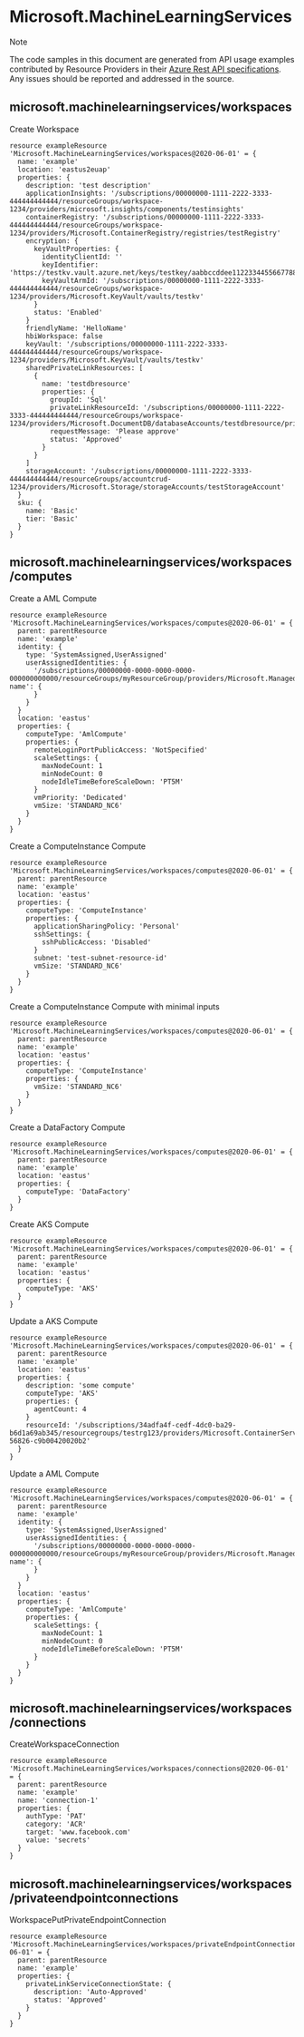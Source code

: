 # Microsoft.MachineLearningServices
  
> [!NOTE]
> The code samples in this document are generated from API usage examples contributed by Resource Providers in their [Azure Rest API specifications](https://github.com/Azure/azure-rest-api-specs). Any issues should be reported and addressed in the source.


## microsoft.machinelearningservices/workspaces

Create Workspace
```bicep
resource exampleResource 'Microsoft.MachineLearningServices/workspaces@2020-06-01' = {
  name: 'example'
  location: 'eastus2euap'
  properties: {
    description: 'test description'
    applicationInsights: '/subscriptions/00000000-1111-2222-3333-444444444444/resourceGroups/workspace-1234/providers/microsoft.insights/components/testinsights'
    containerRegistry: '/subscriptions/00000000-1111-2222-3333-444444444444/resourceGroups/workspace-1234/providers/Microsoft.ContainerRegistry/registries/testRegistry'
    encryption: {
      keyVaultProperties: {
        identityClientId: ''
        keyIdentifier: 'https://testkv.vault.azure.net/keys/testkey/aabbccddee112233445566778899aabb'
        keyVaultArmId: '/subscriptions/00000000-1111-2222-3333-444444444444/resourceGroups/workspace-1234/providers/Microsoft.KeyVault/vaults/testkv'
      }
      status: 'Enabled'
    }
    friendlyName: 'HelloName'
    hbiWorkspace: false
    keyVault: '/subscriptions/00000000-1111-2222-3333-444444444444/resourceGroups/workspace-1234/providers/Microsoft.KeyVault/vaults/testkv'
    sharedPrivateLinkResources: [
      {
        name: 'testdbresource'
        properties: {
          groupId: 'Sql'
          privateLinkResourceId: '/subscriptions/00000000-1111-2222-3333-444444444444/resourceGroups/workspace-1234/providers/Microsoft.DocumentDB/databaseAccounts/testdbresource/privateLinkResources/Sql'
          requestMessage: 'Please approve'
          status: 'Approved'
        }
      }
    ]
    storageAccount: '/subscriptions/00000000-1111-2222-3333-444444444444/resourceGroups/accountcrud-1234/providers/Microsoft.Storage/storageAccounts/testStorageAccount'
  }
  sku: {
    name: 'Basic'
    tier: 'Basic'
  }
}
```

## microsoft.machinelearningservices/workspaces/computes

Create a AML Compute
```bicep
resource exampleResource 'Microsoft.MachineLearningServices/workspaces/computes@2020-06-01' = {
  parent: parentResource 
  name: 'example'
  identity: {
    type: 'SystemAssigned,UserAssigned'
    userAssignedIdentities: {
      '/subscriptions/00000000-0000-0000-0000-000000000000/resourceGroups/myResourceGroup/providers/Microsoft.ManagedIdentity/userAssignedIdentities/identity-name': {
      }
    }
  }
  location: 'eastus'
  properties: {
    computeType: 'AmlCompute'
    properties: {
      remoteLoginPortPublicAccess: 'NotSpecified'
      scaleSettings: {
        maxNodeCount: 1
        minNodeCount: 0
        nodeIdleTimeBeforeScaleDown: 'PT5M'
      }
      vmPriority: 'Dedicated'
      vmSize: 'STANDARD_NC6'
    }
  }
}
```

Create a ComputeInstance Compute
```bicep
resource exampleResource 'Microsoft.MachineLearningServices/workspaces/computes@2020-06-01' = {
  parent: parentResource 
  name: 'example'
  location: 'eastus'
  properties: {
    computeType: 'ComputeInstance'
    properties: {
      applicationSharingPolicy: 'Personal'
      sshSettings: {
        sshPublicAccess: 'Disabled'
      }
      subnet: 'test-subnet-resource-id'
      vmSize: 'STANDARD_NC6'
    }
  }
}
```

Create a ComputeInstance Compute with minimal inputs
```bicep
resource exampleResource 'Microsoft.MachineLearningServices/workspaces/computes@2020-06-01' = {
  parent: parentResource 
  name: 'example'
  location: 'eastus'
  properties: {
    computeType: 'ComputeInstance'
    properties: {
      vmSize: 'STANDARD_NC6'
    }
  }
}
```

Create a DataFactory Compute
```bicep
resource exampleResource 'Microsoft.MachineLearningServices/workspaces/computes@2020-06-01' = {
  parent: parentResource 
  name: 'example'
  location: 'eastus'
  properties: {
    computeType: 'DataFactory'
  }
}
```

Create AKS Compute
```bicep
resource exampleResource 'Microsoft.MachineLearningServices/workspaces/computes@2020-06-01' = {
  parent: parentResource 
  name: 'example'
  location: 'eastus'
  properties: {
    computeType: 'AKS'
  }
}
```

Update a AKS Compute
```bicep
resource exampleResource 'Microsoft.MachineLearningServices/workspaces/computes@2020-06-01' = {
  parent: parentResource 
  name: 'example'
  location: 'eastus'
  properties: {
    description: 'some compute'
    computeType: 'AKS'
    properties: {
      agentCount: 4
    }
    resourceId: '/subscriptions/34adfa4f-cedf-4dc0-ba29-b6d1a69ab345/resourcegroups/testrg123/providers/Microsoft.ContainerService/managedClusters/compute123-56826-c9b00420020b2'
  }
}
```

Update a AML Compute
```bicep
resource exampleResource 'Microsoft.MachineLearningServices/workspaces/computes@2020-06-01' = {
  parent: parentResource 
  name: 'example'
  identity: {
    type: 'SystemAssigned,UserAssigned'
    userAssignedIdentities: {
      '/subscriptions/00000000-0000-0000-0000-000000000000/resourceGroups/myResourceGroup/providers/Microsoft.ManagedIdentity/userAssignedIdentities/identity-name': {
      }
    }
  }
  location: 'eastus'
  properties: {
    computeType: 'AmlCompute'
    properties: {
      scaleSettings: {
        maxNodeCount: 1
        minNodeCount: 0
        nodeIdleTimeBeforeScaleDown: 'PT5M'
      }
    }
  }
}
```

## microsoft.machinelearningservices/workspaces/connections

CreateWorkspaceConnection
```bicep
resource exampleResource 'Microsoft.MachineLearningServices/workspaces/connections@2020-06-01' = {
  parent: parentResource 
  name: 'example'
  name: 'connection-1'
  properties: {
    authType: 'PAT'
    category: 'ACR'
    target: 'www.facebook.com'
    value: 'secrets'
  }
}
```

## microsoft.machinelearningservices/workspaces/privateendpointconnections

WorkspacePutPrivateEndpointConnection
```bicep
resource exampleResource 'Microsoft.MachineLearningServices/workspaces/privateEndpointConnections@2020-06-01' = {
  parent: parentResource 
  name: 'example'
  properties: {
    privateLinkServiceConnectionState: {
      description: 'Auto-Approved'
      status: 'Approved'
    }
  }
}
```
